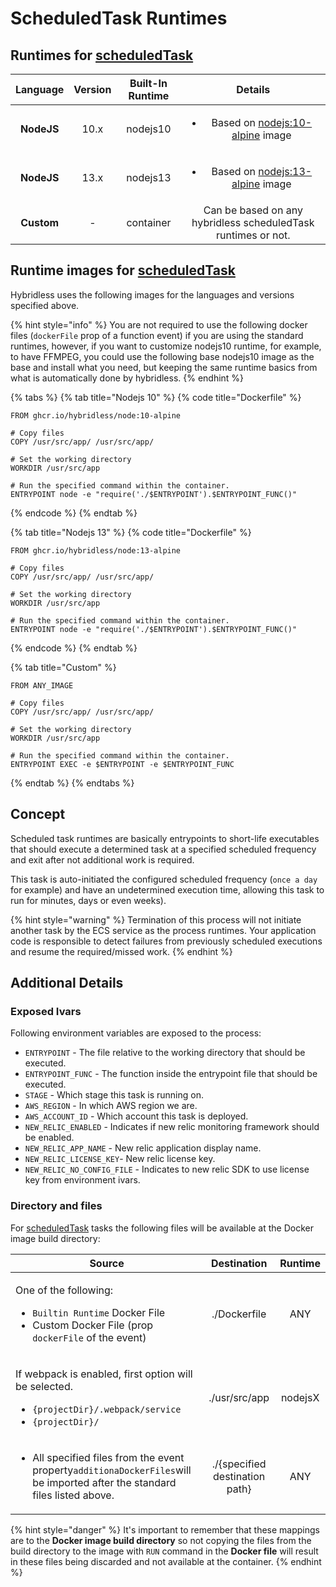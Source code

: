 # ScheduledTask Runtimes

## Runtimes for [scheduledTask](../../api-reference/function-reference/function-type-scheduledtask.md)

| **Language** | **Version** | **Built-In Runtime** |                                                                  **Details**                                                                  |
| :----------: | :---------: | :------------------: | :-------------------------------------------------------------------------------------------------------------------------------------------: |
|  **NodeJS**  |     10.x    |       nodejs10       | <p></p><ul><li>Based on <a href="https://hub.docker.com/_/node?tab=tags&#x26;page=1&#x26;name=10-alpine">nodejs:10-alpine</a> image</li></ul> |
|  **NodeJS**  |     13.x    |       nodejs13       | <p></p><ul><li>Based on <a href="https://hub.docker.com/_/node?tab=tags&#x26;page=1&#x26;name=13-alpine">nodejs:13-alpine</a> image</li></ul> |
|  **Custom**  |      -      |       container      |                                         Can be based on any hybridless scheduledTask runtimes or not.                                         |

###

## Runtime images for [scheduledTask](../../api-reference/function-reference/function-type-scheduledtask.md)

Hybridless uses the following images for the languages and versions specified above.

{% hint style="info" %}
You are not required to use the following docker files (`dockerFile` prop of a function event) if you are using the standard runtimes, however, if you want to customize nodejs10 runtime, for example, to have FFMPEG, you could use the following base nodejs10 image as the base and install what you need, but keeping the same runtime basics from what is automatically done by hybridless.&#x20;
{% endhint %}

{% tabs %}
{% tab title="Nodejs 10" %}
{% code title="Dockerfile" %}
```
FROM ghcr.io/hybridless/node:10-alpine

# Copy files
COPY /usr/src/app/ /usr/src/app/

# Set the working directory
WORKDIR /usr/src/app

# Run the specified command within the container.
ENTRYPOINT node -e "require('./$ENTRYPOINT').$ENTRYPOINT_FUNC()"
```
{% endcode %}
{% endtab %}

{% tab title="Nodejs 13" %}
{% code title="Dockerfile" %}
```
FROM ghcr.io/hybridless/node:13-alpine

# Copy files
COPY /usr/src/app/ /usr/src/app/

# Set the working directory
WORKDIR /usr/src/app

# Run the specified command within the container.
ENTRYPOINT node -e "require('./$ENTRYPOINT').$ENTRYPOINT_FUNC()"
```
{% endcode %}
{% endtab %}

{% tab title="Custom" %}
```
FROM ANY_IMAGE

# Copy files
COPY /usr/src/app/ /usr/src/app/

# Set the working directory
WORKDIR /usr/src/app

# Run the specified command within the container.
ENTRYPOINT EXEC -e $ENTRYPOINT -e $ENTRYPOINT_FUNC
```
{% endtab %}
{% endtabs %}



## Concept

Scheduled task runtimes are basically entrypoints to short-life executables that should execute a determined task at a specified scheduled frequency and exit after not additional work is required.

This task is auto-initiated the configured scheduled frequency (`once a day` for example) and have an undetermined execution time, allowing this task to run for minutes, days or even weeks).

{% hint style="warning" %}
Termination of this process will not initiate another task by the ECS service as the process runtimes. Your application code is responsible to detect failures from previously scheduled executions and resume the required/missed work.
{% endhint %}



## Additional Details

### Exposed Ivars

Following environment variables are exposed to the process:

* `ENTRYPOINT` - The file relative to the working directory that should be executed.&#x20;
* `ENTRYPOINT_FUNC` - The function inside the entrypoint file that should be executed.
* `STAGE` - Which stage this task is running on.
* `AWS_REGION` - In which AWS region we are.
* `AWS_ACCOUNT_ID` - Which account this task is deployed.
* `NEW_RELIC_ENABLED` - Indicates if new relic monitoring framework should be enabled.
* `NEW_RELIC_APP_NAME` - New relic application display name.
* `NEW_RELIC_LICENSE_KEY`- New relic license key.
* `NEW_RELIC_NO_CONFIG_FILE` - Indicates to new relic SDK to use license key from environment ivars.

###

### Directory and files

For [scheduledTask](../../api-reference/function-reference/function-type-scheduledtask.md) tasks the following files will be available at the Docker image build directory:

| Source                                                                                                                                                             |           Destination          | Runtime |
| ------------------------------------------------------------------------------------------------------------------------------------------------------------------ | :----------------------------: | :-----: |
| <p>One of the following:</p><ul><li><code>Builtin Runtime</code> Docker File</li><li>Custom Docker File (prop <code>dockerFile</code> of the event)</li></ul>      |          ./Dockerfile          |   ANY   |
| <p></p><p>If webpack is enabled, first option will be selected.</p><ul><li><code>{projectDir}/.webpack/service</code></li><li><code>{projectDir}/</code></li></ul> |          ./usr/src/app         | nodejsX |
| <ul><li>All specified files from the event property<code>additionaDockerFiles</code>will be imported after the standard files listed above.</li></ul>              | ./{specified destination path} |   ANY   |

{% hint style="danger" %}
It's important to remember that these mappings are to the **Docker image build directory** so not copying the files from the build directory to the image with `RUN`  command in the **Docker file** will result in these files being discarded and not available at the container.
{% endhint %}
